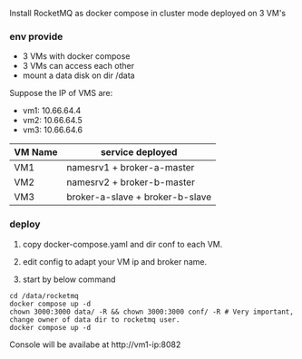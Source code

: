 Install RocketMQ as docker compose in cluster mode deployed on 3 VM's

### env provide
- 3 VMs with docker compose
- 3 VMs can access each other
- mount a data disk on dir /data

Suppose the IP of VMS are:
- vm1: 10.66.64.4
- vm2: 10.66.64.5
- vm3: 10.66.64.6


VM Name | service deployed
------- | -----------------
VM1	    | namesrv1 + broker-a-master
VM2	    | namesrv2 + broker-b-master
VM3	    | broker-a-slave + broker-b-slave


### deploy
1. copy docker-compose.yaml and dir conf to each VM.

2. edit config to adapt your VM ip and broker name.

3. start by below command

```
cd /data/rocketmq
docker compose up -d
chown 3000:3000 data/ -R && chown 3000:3000 conf/ -R # Very important, change owner of data dir to rocketmq user.
docker compose up -d
```

Console will be availabe at http://vm1-ip:8082
